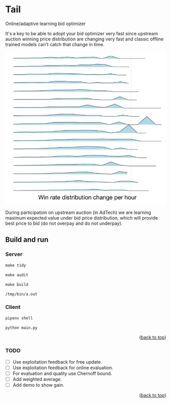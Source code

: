 <a name="readme-top"></a>

# Tail
Online/adaptive learning bid optimizer

It's a key to be able to adopt your bid optimizer very fast since upstream auction winning price 
distribution are changing very fast and classic offline trained models can't catch that change in time.

![plot](./doc/dist_change.png)

During participation on upstream auction (in AdTech) we are learning maximum expected value 
under bid price distribution, which will provide best price to bid (do not overpay and do not underpay).

## Build and run
### Server
```
make tidy
```
```
make audit
```
```
make build
```
```
/tmp/bin/a.out
```

### Client
```
pipenv shell
```
```
python main.py
```

<p align="right">(<a href="#readme-top">back to top</a>)</p>

### TODO
- [ ] Use exploitation feedback for free update.
- [ ] Use exploitation feedback for online evaluation.
- [ ] For evaluation and quality use Chernoff bound.
- [ ] Add weighted average.
- [ ] Add demo to show gain.

<p align="right">(<a href="#readme-top">back to top</a>)</p>
